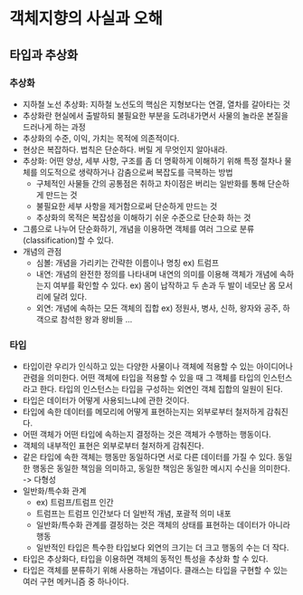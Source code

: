 # 객체지향의 사실과 오해

## 타입과 추상화
### 추상화
- 지하철 노선 추상화: 지하철 노선도의 핵심은 지형보다는 연결, 열차를 갈아타는 것
- 추상화란 현실에서 출발하되 불필요한 부분을 도려내가면서 사물의 놀라운 본질을 드러나게 하는 과정
- 추상화의 수준, 이익, 가치는 목적에 의존적이다.
- 현상은 복잡하다. 법칙은 단순하다. 버릴 게 무엇인지 알아내라.
- 추상화: 어떤 양상, 세부 사항, 구조를 좀 더 명확하게 이해하기 위해 특정 절차나 물체를 의도적으로 생략하거나 감춤으로써 복잡도를 극복하는 방법
  - 구체적인 사물들 간의 공통점은 취하고 차이점은 버리는 일반화를 통해 단순하게 만드는 것
  - 불필요한 세부 사항을 제거함으로써 단순하게 만드는 것
  - 추상화의 목적은 복잡성을 이해하기 쉬운 수준으로 단순화 하는 것
- 그룹으로 나누어 단순화하기, 개념을 이용하면 객체를 여러 그으로 분류(classification)할 수 있다.
- 개념의 관점
  - 심볼: 개념을 가리키는 간략한 이름이나 명칭 
    ex) 트럼프
  - 내연: 개념의 완전한 정의를 나타내며 내연의 의미를 이용해 객체가 개념에 속하는지 여부를 확인할 수 있다. 
    ex) 몸이 납작하고 두 손과 두 발이 네모난 몸 모서리에 달려 있다.
  - 외연: 개념에 속하는 모든 객체의 집합
    ex) 정원사, 병사, 신하, 왕자와 공주, 하객으로 참석한 왕과 왕비들 ...

### 타입
- 타입이란 우리가 인식하고 있는 다양한 사물이나 객체에 적용할 수 있는 아이디어나 관렴을 의미한다. 어떤 객체에 타입을 적용할 수 있을 때 그 객체를 타입의 인스턴스라고 한다. 타입의 인스턴스는 타입을 구성하는 외연인 객체 집합의 일원이 된다.
- 타입은 데이터가 어떻게 사용되느냐에 관한 것이다.
- 타입에 속한 데이터를 메모리에 어떻게 표현하는지는 외부로부터 철저하게 감춰진다.
- 어떤 객체가 어떤 타입에 속하는지 결정하는 것은 객체가 수행하는 행동이다.
- 객체의 내부적인 표현은 외부로부터 철저하게 감춰진다.
- 같은 타입에 속한 객체는 행동만 동일하다면 서로 다른 데이터를 가질 수 있다. 동일한 행동은 동일한 책임을 의미하고, 동일한 책임은 동일한 메시지 수신을 의미한다. -> 다형성
- 일반화/특수화 관계
  - ex) 트럼프/트럼프 인간
  - 트럼프는 트럼프 인간보다 더 일반적 개념, 포괄적 의미 내포
  - 일반화/특수화 관계를 결정하는 것은 객체의 상태를 표현하는 데이터가 아니라 행동
  - 일반적인 타입은 특수한 타입보다 외연의 크기는 더 크고 행동의 수는 더 작다.
- 타입은 추상화다, 타입을 이용하면 객체의 동적인 특성을 추상화 할 수 있다.
- 타입은 객체를 분류하기 위해 사용하는 개념이다. 클래스는 타입을 구현할 수 있는 여러 구현 메커니즘 중 하나이다.